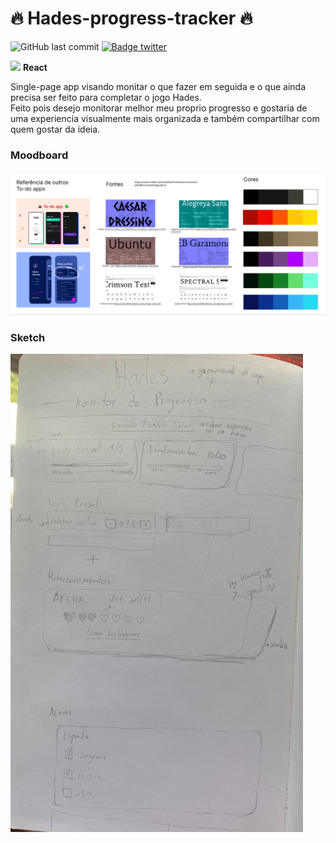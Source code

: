 # 🔥 Hades-progress-tracker 🔥

![GitHub last commit](https://img.shields.io/github/last-commit/aaneleh/hades-progress-tracker) [![Badge twitter](https://img.shields.io/twitter/follow/helena_kurzzz)](https://twitter.com/helena_kurzzz)

<img width="20px" src="https://cdn.jsdelivr.net/gh/devicons/devicon/icons/react/react-original.svg" /> **React**  

Single-page app visando monitar o que fazer em seguida e o que ainda precisa ser feito para completar o jogo Hades.  
Feito pois desejo monitorar melhor meu proprio progresso e gostaria de uma experiencia visualmente mais organizada e também compartilhar com quem gostar da ideia.  

### Moodboard

![Moodboard](moodboard.png)


### Sketch 

![Sketch](sketch.png)